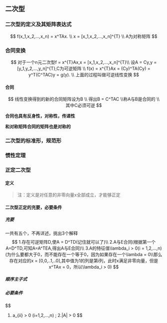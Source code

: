 ## 二次型

### 二次型的定义及其矩阵表达式

$$
f(x_1,x_2,...,x_n) = x^TAx.
\\
x = [x_1,x_2,...,x_n]^{T}
\\
A为对称矩阵
$$



### 合同变换

$$
对于一个n元二次型f = x^{T}Ax,x = [x_1,x_2,...,x_n]^{T}\\
设A = Cy,y = [y_1,y_2,...,y_n]^{T},C为可逆矩阵
\\
f(x) = x^{T}Ax = (Cy)^TA(Cy) = y^T(C^TAC)y = g(y).
\\
上面的过程叫做可逆线性变换
$$





#### 合同

$$
线性变换得到的新的合同矩阵设为B
\\
得出B = C^TAC
\\称A与B是合同的
\\
其中C必须可逆
$$

**合同也具有反身性，对称性，传递性**

**和对称矩阵合同的矩阵也是对称的**

### 二次型的标准形，规范形



### 惯性定理



### 正定二次型

#### 定义

> 注：定义是对任意的非零向量x全部成立，才能够正定

#### 二次型正定的充要，必要条件

##### 充要

一共有五个，不再详述，挑出3个解释
$$
1.存在可逆矩阵D,使A = D^TD(记住就可以了)\\
2.A与E合同(根据第一个A=D^TD,可知A=A^TEA,得出A与E合同)\\
3.A的特征值\lambda_i > 0(i = 1,2,...,n)(为什么要都大于0，而不能存在一个等于0，因为如果存在一个\lambda = 0\\那么存在对应的x = [0,0,..1,..0],其中值为1的列是第i列，此时x满足非零向量，但是x^TAx = 0，所以\lambda_i > 0)
$$

##### 顺序主子式



##### 必要条件

$$
1. a_{ii} > 0 (i=1,2,...,n) ; 2.|A| > 0
$$


